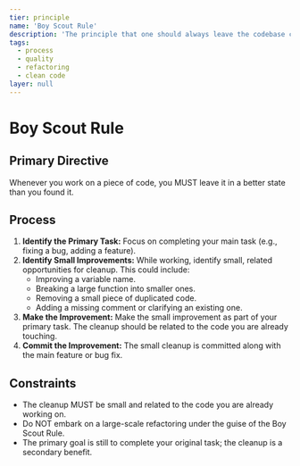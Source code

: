 ```yaml
---
tier: principle
name: 'Boy Scout Rule'
description: 'The principle that one should always leave the codebase cleaner than they found it. This encourages continuous, incremental improvement of code quality.'
tags:
  - process
  - quality
  - refactoring
  - clean code
layer: null
---
```


# Boy Scout Rule

## Primary Directive

Whenever you work on a piece of code, you MUST leave it in a better state than you found it.

## Process

1.  **Identify the Primary Task:** Focus on completing your main task (e.g., fixing a bug, adding a feature).
2.  **Identify Small Improvements:** While working, identify small, related opportunities for cleanup. This could include:
    - Improving a variable name.
    - Breaking a large function into smaller ones.
    - Removing a small piece of duplicated code.
    - Adding a missing comment or clarifying an existing one.
3.  **Make the Improvement:** Make the small improvement as part of your primary task. The cleanup should be related to the code you are already touching.
4.  **Commit the Improvement:** The small cleanup is committed along with the main feature or bug fix.

## Constraints

- The cleanup MUST be small and related to the code you are already working on.
- Do NOT embark on a large-scale refactoring under the guise of the Boy Scout Rule.
- The primary goal is still to complete your original task; the cleanup is a secondary benefit.

